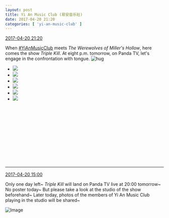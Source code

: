 ```yaml
---
layout: post
title: Yi An Music Club (易安音乐社)
date: 2017-04-20 21:20
categories: [ 'yi-an-music-club' ]
---
```


<div class="weibo-info">
  <a href="http://weibo.com/6094546964/EFq9pr9kD">2017-04-20 21:20</a>
</div>

When [#YiAnMusicClub](http://weibo.com/p/100808beae2e3e05b17b64f63ebedca39f19b2) meets *The Werewolves of Miller's Hollow*, here comes the show *Triple Kill*. At eight p.m. tomorrow, on Panda TV, let's engage in the confrontation with tongue. ![hug](http://img.t.sinajs.cn/t4/appstyle/expression/ext/normal/27/bba_org.gif)

<!-- more -->

<ul class="weibo-pic-list" style="height:308px">
  <li class="weibo-pic">
    <a href="http://wx1.sinaimg.cn/mw690/006Es64Aly1fesdr01ndpj31kw28ekju.jpg"><img src="http://wx1.sinaimg.cn/thumb150/006Es64Aly1fesdr01ndpj31kw28ekju.jpg" /></a>
  </li>
  <li class="weibo-pic">
    <a href="http://wx4.sinaimg.cn/mw690/006Es64Aly1fesdscqtjzj31kw2akb2i.jpg"><img src="http://wx4.sinaimg.cn/thumb150/006Es64Aly1fesdscqtjzj31kw2akb2i.jpg" /></a>
  </li>
  <li class="weibo-pic">
    <a href="http://wx1.sinaimg.cn/mw690/006Es64Aly1fesds2oz2vj31jk2bcnpm.jpg"><img src="http://wx1.sinaimg.cn/thumb150/006Es64Aly1fesds2oz2vj31jk2bcnpm.jpg" /></a>
  </li>
  <li class="weibo-pic">
    <a href="http://wx3.sinaimg.cn/mw690/006Es64Aly1fesdqla3igj31jk2bc7wq.jpg"><img src="http://wx3.sinaimg.cn/thumb150/006Es64Aly1fesdqla3igj31jk2bc7wq.jpg" /></a>
  </li>
  <li class="weibo-pic">
    <a href="http://wx2.sinaimg.cn/mw690/006Es64Aly1fesds7b6kfj31ir2bc1l6.jpg"><img src="http://wx2.sinaimg.cn/thumb150/006Es64Aly1fesds7b6kfj31ir2bc1l6.jpg" /></a>
  </li>
  <li class="weibo-pic">
    <a href="http://wx2.sinaimg.cn/mw690/006Es64Aly1fesds3o4g3j31kw2amkjt.jpg"><img src="http://wx2.sinaimg.cn/thumb150/006Es64Aly1fesds3o4g3j31kw2amkjt.jpg" /></a>
  </li>
</ul>

---

<div class="weibo-info">
  <a href="http://weibo.com/6094546964/EFnFarTrq">2017-04-20 15:00</a>
</div>

Only one day left~ *Triple Kill* will land on Panda TV live at 20:00 tomorrow~ No poster today~ But please take a look at the studio of the show beforehand~ Later today, photos of the members of Yi An Music Club playing in the studio will be shared~

![Image](http://wx4.sinaimg.cn/mw690/006Es64Aly1fer7hlvkmej31kw0xdx6s.jpg)
